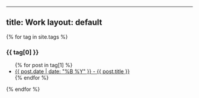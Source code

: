 
---
title: Work
layout: default
---
<!-- {%- include work.html -%} -->

{% for tag in site.tags %}
  <h3>{{ tag[0] }}</h3>
  <ul>
    {% for post in tag[1] %}
      <li><a href="{{ work.url }}">{{ post.date | date: "%B %Y" }} - {{ post.title }}</a></li>
    {% endfor %}
  </ul>
{% endfor %}
